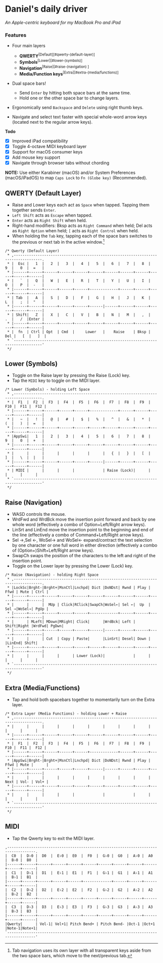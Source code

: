 # Daniel's daily driver
*An Apple-centric keyboard for my MacBook Pro and iPad*
 
### Features

* Four main layers
    * **QWERTY**<sup>[Default][#qwerty-(default-layer)]</sup>
    * **Symbols**<sup>[Lower][#lower-(symbols)]</sup>
    * **Navigation**<sup>[Raise][#raise-(navigation) ]</sup>
    * **Media/Function keys**<sup>[Extra][#extra-(media/functions)]</sup>

* Dual space bars!
	* Send `Enter` by hitting both space bars at the same time.
	* Hold one or the other space bar to change layers.

* Ergonomically send `Backspace` and `Delete` using right thumb keys.

* Navigate and select text faster with special whole-word arrow keys (located next to the regular arrow keys).

**Todo**
- [x] Improved iPad compatibility
- [x] Toggle 4-octave MIDI keyboard layer
- [x] Support for macOS consumer keys
- [x] Add mouse key support
- [x] Navigate through browser tabs without chording

**NOTE:** Use either Karabiner (macOS) and/or System Preferences (macOS/iPadOS) to map `Caps Lock` to `Fn (Globe key)` (Recommended).


QWERTY (Default Layer)
----------------------
* Raise and Lower keys each act as `Space` when tapped. Tapping them together sends `Enter`.
* `Left Shift` acts as `Escape` when tapped.
* `Enter` acts as `Right Shift` when held.
* Right-hand modifiers: Bksp acts as `Right Command` when held; Del acts as `Right Option` when held; `[` acts as `Right Control` when held.
* When holding the `Tab` key, tapping each of the space bars switches to the previous or next tab in the active window.[^1]

[^1]: Tab navigation uses its own layer with all transparent keys aside from the two space bars, which move to the next/previous tab.

```
/* Qwerty (Default Layer)
 * ,-----------------------------------------------------------------------------------.
 * |  Esc |   1  |   2  |   3  |   4  |   5  |   6  |   7  |   8  |   9  |   0  |  =   |
 * |------+------+------+------+------+------+------+------+------+------+------+------|
 * |   `  |   Q  |   W  |   E  |   R  |   T  |   Y  |   U  |   I  |   O  |   P  |  -   |
 * |------+------+------+------+------+-------------+------+------+------+------+------|
 * | Tab  |   A  |   S  |   D  |   F  |   G  |   H  |   J  |   K  |   L  |   ;  |  "   |
 * |------+------+------+------+------+------|------+------+------+------+------+------|
 * | Shift|   Z  |   X  |   C  |   V  |   B  |   N  |   M  |   ,  |   .  |   /  |Enter |
 * |------+------+------+------+------+------+------+------+------+------+------+------|
 * |  fn  | Ctrl | Opt  | Cmd  |     Lower   |    Raise    | Bksp |  Del |   [  |   ]  |
 * `-----------------------------------------------------------------------------------'
 */
```

Lower (Symbols)
---------------
* Toggle on the Raise layer by pressing the Raise (Lock) key.
* Tap the `MIDI` key to toggle on the MIDI layer.

```
/* Lower (Symbols) - holding Left Space
 * ,-----------------------------------------------------------------------------------.
 * |  F1  |  F2  |  F3  |  F4  |  F5  |  F6  |  F7  |  F8  |  F9  |  F10 |  F11 |  F12 |
 * |------+------+------+------+------+-------------+------+------+------+------+------|
 * |   ~  |   !  |   @  |   #  |   $  |   %  |   ^  |   &  |   *  |   (  |   )  |  =   |
 * |------+------+------+------+------+------+------+------+------+------+------+------|
 * |AppSwi|   1  |   2  |   3  |   4  |   5  |   6  |   7  |   8  |   9  |   0  |  +   |
 * |------+------+------+------+------+------+------+------+------+------+------+------|
 * |      |      |      |      |      |      |   {  |   }  |   [  |   ]  |   \  |  |   |
 * |------+------+------+------+------+------|------+------+------+------+------+------|
 * | MIDI |      |      |      |             | Raise (Lock)|      |      |      |      |
 * `-----------------------------------------------------------------------------------'
 */
```
 
Raise (Navigation) 
------------------
* WASD controls the mouse.
* WrdFwd and WrdBck move the insertion point forward and back by one whole word (effectively a combo of Option+Left/Right arrow keys).
* LinSrt and LinEnd move the insertion point to the beginning and end of the line (effectively a combo of Command+Left/Right arrow keys).
* Sel →,Sel ←, WoSel→ and WoSel← expand/contract the text selection by one character or one full word in either direction (effectively a combo of (Option+)Shift+Left/Right arrow keys).
* SwapCh swaps the position of the characters to the left and right of the insertion point.
* Toggle on the Lower layer by pressing the Lower (Lock) key.

```
/* Raise (Navigation) - holding Right Space
 * ,-----------------------------------------------------------------------------------.
 * |LockSc|Brght-|Brght+|MsnCtl|Lnchpd| Dict |DoNDst| Rwnd | Play | Ffwd | Mute | Ctrl |
 * |------+------+------+------+------+------+------+------+------+------+------+------|
 * |      |      |  MUp | Click|RClick|SwapCh|WoSel←| Sel ←|  Up  | Sel →|WoSel→| PgUp |
 * |------+------+------+------+------+-------------+------+------+------+------+------|
 * |      | MLeft| MDown|MRight| Click|      |WrdBck| Left | Shift|Right |WrdFwd| PgDwn|
 * |------+------+------+------+------+------|------+------+------+------+------+------|
 * |      |      | Cut  | Copy | Paste|      |LinSrt| Desel| Down |      |LinEnd| Shift|
 * |------+------+------+------+------+------+------+------+------+------+------+------|
 * |      |      |      |      | Lower (Lock)|             |      |      |      |      |
 * `-----------------------------------------------------------------------------------'
 */
```

Extra (Media/Functions)
-----------------------
* Tap and hold both spacebars together to momentarily turn on the Extra layer. 

```
/* Extra Layer (Media Functions) - holding Lower + Raise
 * ,-----------------------------------------------------------------------------------.
 * |      |      |      |      |      |      |      |      |      |      |      |      |
 * |------+------+------+------+------+------+------+------+------+------+------+------|
 * |  F1  |  F2  |  F3  |  F4  |  F5  |  F6  |  F7  |  F8  |  F9  |  F10 |  F11 |  F12 |
 * |------+------+------+------+------+-------------+------+------+------+------+------|
 * |AppSwi|Brght-|Brght+|MsnCtl|Lnchpd| Dict |DoNDst| Rwnd | Play | Ffwd | Mute |      |
 * |------+------+------+------+------+------|------+------+------+------+------+------|
 * |      |      |      |      |      |      |      |      |      | Next | Vol- | Vol+ |
 * |------+------+------+------+------+------+------+------+------+------+------+------|
 * |      |      |      |      |             |             |      |      |      |      |
 * `-----------------------------------------------------------------------------------'
 */
```
 
MIDI
----
* Tap the Qwerty key to exit the MIDI layer.

```
,-----------------------------------------------------------------------------------.
|  C0  |  D♭0 |  D0  |  E♭0 |  E0  |  F0  |  G♭0 |  G0  |  A♭0 |  A0  |  B♭0 |  B0  |
|------+------+------+------+------+------+------+------+------+------+------+------|
|  C1  |  D♭1 |  D1  |  E♭1 |  E1  |  F1  |  G♭1 |  G1  |  A♭1 |  A1  |  B♭1 |  B1  |
|------+------+------+------+------+-------------+------+------+------+------+------|
|  C2  |  D♭2 |  D2  |  E♭2 |  E2  |  F2  |  G♭2 |  G2  |  A♭2 |  A2  |  B♭2 |  B2  |
|------+------+------+------+------+------+------+------+------+------+------+------|
|  C3  |  D♭3 |  D3  |  E♭3 |  E3  |  F3  |  G♭3 |  G3  |  A♭3 |  A3  |  B♭3 |  B3  |
|------+------+------+------+------+------+------+------+------+------+------+------|
|Qwerty|      | Vel-1| Vel+1| Pitch Bend+ | Pitch Bend- |Oct-1 |Oct+1 |Note-1|Note+1|
`-----------------------------------------------------------------------------------'
```
